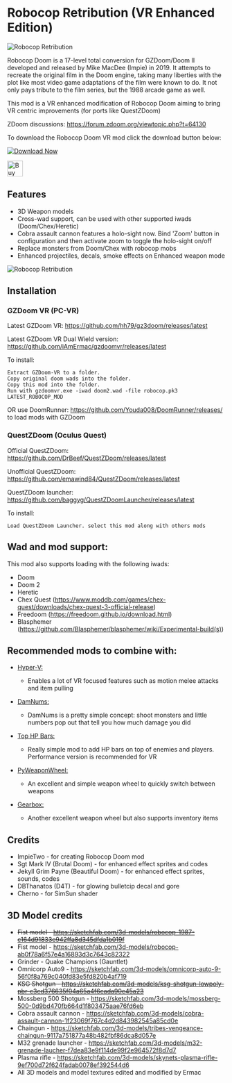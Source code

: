 # Robocop Retribution (VR Enhanced Edition)

![Robocop Retribution](https://i.imgur.com/h4Q0CUV.png)

Robocop Doom is a 17-level total conversion for GZDoom/Doom II developed and released by Mike MacDee (Impie) in 2019. It attempts to recreate the original film in the Doom engine, taking many liberties with the plot like most video game adaptations of the film were known to do. It not only pays tribute to the film series, but the 1988 arcade game as well.

This mod is a VR enhanced modification of Robocop Doom aiming to bring VR centric improvements (for ports like QuestZDoom)

ZDoom discussions: https://forum.zdoom.org/viewtopic.php?t=64130

To download the Robocop Doom VR mod click the download button below:

[![Download Now](https://raster.shields.io/github/downloads/iAmErmac/Robocop-Doom-VR-Weapons/total)](https://github.com/iAmErmac/Robocop-Doom-VR-Weapons/releases/latest)

[<img src="https://cdn.ko-fi.com/cdn/kofi2.png?v=2" height="36" alt="Buy me a Cofee!">](https://ko-fi.com/ermac)

## Features
* 3D Weapon models
* Cross-wad support, can be used with other supported iwads (Doom/Chex/Heretic)
* Cobra assault cannon features a holo-sight now. Bind 'Zoom' button in configuration and then activate zoom to toggle the holo-sight on/off
* Replace monsters from Doom/Chex with robocop mobs
* Enhanced projectiles, decals, smoke effects on Enhanced weapon mode

![Robocop Retribution](https://i.imgur.com/jGA2ETg.jpg)

## Installation

### GZDoom VR (PC-VR)

Latest GZDoom VR: https://github.com/hh79/gz3doom/releases/latest

Latest GZDoom VR Dual Wield version: https://github.com/iAmErmac/gzdoomvr/releases/latest

To install:

    Extract GZDoom-VR to a folder.
    Copy original doom wads into the folder.
    Copy this mod into the folder.
    Run with gzdoomvr.exe -iwad doom2.wad -file robocop.pk3 LATEST_ROBOCOP_MOD
  
OR use DoomRunner: https://github.com/Youda008/DoomRunner/releases/ to load mods with GZDoom

### QuestZDoom (Oculus Quest)

Official QuestZDoom: https://github.com/DrBeef/QuestZDoom/releases/latest

Unofficial QuestZDoom: https://github.com/emawind84/QuestZDoom/releases/latest

QuestZDoom launcher: https://github.com/baggyg/QuestZDoomLauncher/releases/latest

To install:

    Load QuestZDoom Launcher. select this mod along with others mods

## Wad and mod support:

This mod also supports loading with the following iwads:
* Doom
* Doom 2
* Heretic
* Chex Quest (https://www.moddb.com/games/chex-quest/downloads/chex-quest-3-official-release)
* Freedoom (https://freedoom.github.io/download.html)
* Blasphemer (https://github.com/Blasphemer/blasphemer/wiki/Experimental-build(s))

## Recommended mods to combine with:

* [Hyper-V:](https://github.com/iAmErmac/Hyper-V)
  - Enables a lot of VR focused features such as motion melee attacks and item pulling
  
* [DamNums:](https://forum.zdoom.org/viewtopic.php?t=55048)
  - DamNums is a pretty simple concept: shoot monsters and little numbers pop out that tell you how much damage you did
  
* [Top HP Bars:](https://forum.zdoom.org/viewtopic.php?t=55048)
  - Really simple mod to add HP bars on top of enemies and players. Performance version is recommended for VR
  
* [PyWeaponWheel:](https://github.com/iAmErmac/PyWeaponWheel-VR)
  - An excellent and simple weapon wheel to quickly switch between weapons
  
* [Gearbox:](https://github.com/iAmErmac/gearbox)
  - Another excellent weapon wheel but also supports inventory items


## Credits

* ImpieTwo - for creating Robocop Doom mod
* Sgt Mark IV (Brutal Doom) - for enhanced effect sprites and codes
* Jekyll Grim Payne (Beautiful Doom) - for enhanced effect sprites, sounds, codes
* DBThanatos (D4T) - for glowing bulletcip decal and gore
* Cherno - for SimSun shader

## 3D Model credits

* ~~Fist model - https://sketchfab.com/3d-models/robocop-1987-c164d91833e942ffa8d345dfda1b019f~~
* Fist model - https://sketchfab.com/3d-models/robocop-ab0f78a6f57e4a16893d3c7643c82322
* Grinder - Quake Champions (Gauntlet)
* Omnicorp Auto9 - https://sketchfab.com/3d-models/omnicorp-auto-9-56f0f8a769c040fd83e5fd820b4af719
* ~~KSG Shotgun - https://sketchfab.com/3d-models/ksg-shotgun-lowpoly-pbr-c3cd376635f04a65a4f6cada90e45a23~~
* Mossberg 500 Shotgun - https://sketchfab.com/3d-models/mossberg-500-0d9bd470fb664d1f803475aae76fd6eb
* Cobra assault cannon - https://sketchfab.com/3d-models/cobra-assault-cannon-1f23069f767c4d2d843982545a85cd0e
* Chaingun - https://sketchfab.com/3d-models/tribes-vengeance-chaingun-9117a751877a48b482fbf86dca8d057e
* M32 grenade launcher - https://sketchfab.com/3d-models/m32-grenade-laucher-f7dea83e9f114de99f2e964572f8d7d7
* Plasma rifle - https://sketchfab.com/3d-models/skynets-plasma-rifle-9ef700d72f624fadab0078ef392544d6
* All 3D models and model textures edited and modified by Ermac
